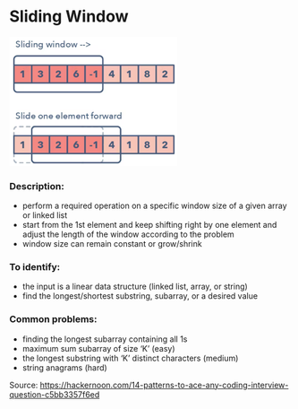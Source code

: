 # Sliding Window
<img src="https://github.com/OleksandrLevinskyi/DataStructAndAlgoDocs/blob/main/patterns/images/sliding-window.png" alt="sliding window" width="300"/>

### Description:
* perform a required operation on a specific window size of a given array or linked list
* start from the 1st element and keep shifting right by one element and adjust the length of the window according to the problem
* window size can remain constant or grow/shrink

### To identify:
* the input is a linear data structure (linked list, array, or string)
* find the longest/shortest substring, subarray, or a desired value

### Common problems:
* finding the longest subarray containing all 1s
* maximum sum subarray of size ‘K’ (easy)
* the longest substring with ‘K’ distinct characters (medium)
* string anagrams (hard)

Source: https://hackernoon.com/14-patterns-to-ace-any-coding-interview-question-c5bb3357f6ed